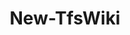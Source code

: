 ﻿---
title: New-TfsWiki
breadcrumbs: [ "Wiki" ]
parent: "Wiki"
description: "Creates a new Wiki repository in a team project. "
remarks: 
parameterSets: 
  "_All_": [ Collection, Passthru, Project, ProjectWiki, Repository, Wiki ] 
  "Create Code Wiki":  
    Wiki: 
      type: "string"  
      position: "0"  
      required: true  
    Repository: 
      type: "object"  
      position: "1"  
      required: true  
    Collection: 
      type: "object"  
    Passthru: 
      type: "SwitchParameter"  
    Project: 
      type: "object"  
  "Provision Project Wiki":  
    ProjectWiki: 
      type: "SwitchParameter"  
      required: true  
    Collection: 
      type: "object"  
    Passthru: 
      type: "SwitchParameter"  
    Project: 
      type: "object" 
parameters: 
  - name: "Wiki" 
    description: "Specifies the name of the new Wiki " 
    required: true 
    globbing: false 
    position: 0 
    type: "string" 
    aliases: [ Name,Id ] 
  - name: "Name" 
    description: "Specifies the name of the new Wiki This is an alias of the Wiki parameter." 
    required: true 
    globbing: false 
    position: 0 
    type: "string" 
    aliases: [ Name,Id ] 
  - name: "Id" 
    description: "Specifies the name of the new Wiki This is an alias of the Wiki parameter." 
    required: true 
    globbing: false 
    position: 0 
    type: "string" 
    aliases: [ Name,Id ] 
  - name: "Repository" 
    description: "Specifies the name or ID of the Git repository to publish as a Wiki " 
    required: true 
    globbing: false 
    position: 1 
    type: "object" 
  - name: "ProjectWiki" 
    description: "Creates a provisioned (\"project\") Wiki in the specified Team Project. " 
    required: true 
    globbing: false 
    type: "SwitchParameter" 
    defaultValue: "False" 
  - name: "Project" 
    description: "Specifies the name of the Team Project, its ID (a GUID), or a Microsoft.TeamFoundation.Core.WebApi.TeamProject object to connect to. When omitted, it defaults to the connection set by Connect-TfsTeamProject (if any). For more details, see the Get-TfsTeamProject cmdlet. " 
    globbing: false 
    type: "object" 
  - name: "Collection" 
    description: "Specifies the URL to the Team Project Collection or Azure DevOps Organization to connect to, a TfsTeamProjectCollection object (Windows PowerShell only), or a VssConnection object. You can also connect to an Azure DevOps Services organizations by simply providing its name instead of the full URL. For more details, see the Get-TfsTeamProjectCollection cmdlet. When omitted, it defaults to the connection set by Connect-TfsTeamProjectCollection (if any). " 
    globbing: false 
    type: "object" 
  - name: "Passthru" 
    description: "Returns the results of the command. By default, this cmdlet does not generate any output. " 
    globbing: false 
    type: "SwitchParameter" 
    defaultValue: "False"
inputs: 
outputs: 
  - type: "Microsoft.TeamFoundation.Wiki.WebApi.WikiV2" 
    description: 
notes: 
relatedLinks: 
  - text: "Online Version:" 
    uri: "https://tfscmdlets.dev/docs/cmdlets/Wiki/New-TfsWiki"
aliases: 
examples: 
---
